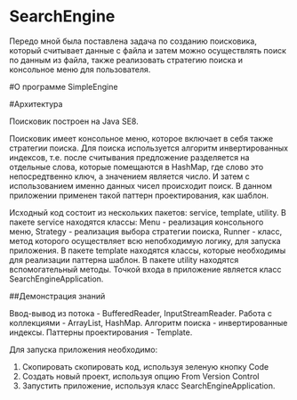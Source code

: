 # SearchEngine
Передо мной была поставлена задача по созданию поисковика, который считывает данные с файла и затем можно осуществлять поиск по данным из файла, также реализовать стратегию поиска и консольное меню для пользователя.

#О программе SimpleEngine 

<p>#Архитектура</p> 
Поисковик построен на Java SE8. 

Поисковик имеет консольное меню, которое включает в себя также стратегии поиска. Для поиска используется алгоритм инвертированных индексов, т.е. после считывания предложение разделяется на отдельные слова, которые помещаются в HashMap, где слово это непосредтвенно ключ, а значением является число. И затем с использованием именно данных чисел происходит поиск. В данном приложении применен такой паттерн проектирования, как шаблон.

Исходный код состоит из нескольких пакетов: service, template, utility. В пакете service находятся классы: Menu - реализация консольного меню, Strategy - реализация выбора стратегии поиска, Runner - класс, метод которого осуществляет всю непобходимую логику, для запуска приложения. В пакете template находятся классы, которые необходимы для реализации паттерна шаблон. В пакете utility находятся вспомогательный методы. Точкой входа в приложение является класс SearchEngineApplication.

##Демонстрация знаний

Ввод-вывод из потока - BufferedReader, InputStreamReader.
Работа с коллекциями - ArrayList, HashMap.
Алгоритм поиска - инвертированные индексы.
Паттерны проектирования - Template.

Для запуска приложения необходимо:
1) Скопировать скопировать код, используя зеленую кнопку Code
2) Создать новый проект, используя опцию From Version Control
3) Запустить приложение, используя класс SearchEngineApplication.
